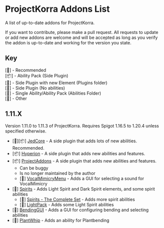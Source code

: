 # ProjectKorra Addons List
A list of up-to-date addons for ProjectKorra.

If you want to contribute, please make a pull request. All requests to update or add new addons are welcome and will be accepted as long as you verify the addon is up-to-date and working for the version you state.

## Key
[💎] - Recommended<br>
[📦] - Ability Pack (Side Plugin)<br>
[🔮] - Side Plugin with new Element (Plugins folder)<br>
[🔌] - Side Plugin (No abilities)<br>
[📜] - Single Ability/Ability Pack (Abilities Folder)<br>
[🔧] - Other

## 1.11.X
Version 1.11.0 to 1.11.3 of ProjectKorra. Requires Spigot 1.16.5 to 1.20.4 unless specified otherwise.

- [💎][📦] [JedCore](https://github.com/Aztlon/JedCore/releases) - A side plugin that adds lots of new abilities. Recommended.
- [📦] [Hyperion](https://github.com/PrimordialMoros/Hyperion/releases) - A side plugin that adds new abilities and features.
- [📦] [ProjectAddons](https://github.com/Simplicitee/ProjectAddons/releases) - A side plugin that adds new abilities and features.
  - Can be buggy
  - Is no longer maintained by the author
  - [🔌] [VocalMimicryMenu](https://github.com/StrangeOne101/VocalMimicryMenu) - Adds a GUI for selecting a sound for VocalMimicry
- [🔮] [Spirits](https://github.com/StrangeOne101/Spirits/releases) - Adds Light Spirit and Dark Spirit elements, and some spirit abilities
  - [📜] [Spirits - The Complete Set](https://projectkorra.com/forum/resources/spirits-the-complete-set.385/) - Adds more spirit abilities
  - [📜] [LightPack](https://projectkorra.com/forum/resources/lightpack.488/) -  Adds some Light Spirit abilities
- [🔌] [BendingGUI](https://projectkorra.com/forum/resources/bendinggui.141/) - Adds a GUI for configuring bending and selecting abilities
- [📜] [PlantWhip](https://github.com/StrangeOne101/PlantWhip/releases) - Adds an ability for Plantbending
